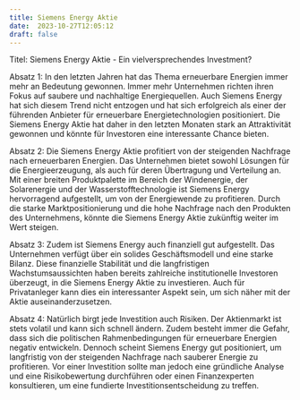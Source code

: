 ```yaml
---
title: Siemens Energy Aktie
date:  2023-10-27T12:05:12
draft: false
---
```


Titel: Siemens Energy Aktie - Ein vielversprechendes Investment?

Absatz 1: In den letzten Jahren hat das Thema erneuerbare Energien immer mehr an Bedeutung gewonnen. Immer mehr Unternehmen richten ihren Fokus auf saubere und nachhaltige Energiequellen. Auch Siemens Energy hat sich diesem Trend nicht entzogen und hat sich erfolgreich als einer der führenden Anbieter für erneuerbare Energietechnologien positioniert. Die Siemens Energy Aktie hat daher in den letzten Monaten stark an Attraktivität gewonnen und könnte für Investoren eine interessante Chance bieten.

Absatz 2: Die Siemens Energy Aktie profitiert von der steigenden Nachfrage nach erneuerbaren Energien. Das Unternehmen bietet sowohl Lösungen für die Energieerzeugung, als auch für deren Übertragung und Verteilung an. Mit einer breiten Produktpalette im Bereich der Windenergie, der Solarenergie und der Wasserstofftechnologie ist Siemens Energy hervorragend aufgestellt, um von der Energiewende zu profitieren. Durch die starke Marktpositionierung und die hohe Nachfrage nach den Produkten des Unternehmens, könnte die Siemens Energy Aktie zukünftig weiter im Wert steigen.

Absatz 3: Zudem ist Siemens Energy auch finanziell gut aufgestellt. Das Unternehmen verfügt über ein solides Geschäftsmodell und eine starke Bilanz. Diese finanzielle Stabilität und die langfristigen Wachstumsaussichten haben bereits zahlreiche institutionelle Investoren überzeugt, in die Siemens Energy Aktie zu investieren. Auch für Privatanleger kann dies ein interessanter Aspekt sein, um sich näher mit der Aktie auseinanderzusetzen.

Absatz 4: Natürlich birgt jede Investition auch Risiken. Der Aktienmarkt ist stets volatil und kann sich schnell ändern. Zudem besteht immer die Gefahr, dass sich die politischen Rahmenbedingungen für erneuerbare Energien negativ entwickeln. Dennoch scheint Siemens Energy gut positioniert, um langfristig von der steigenden Nachfrage nach sauberer Energie zu profitieren. Vor einer Investition sollte man jedoch eine gründliche Analyse und eine Risikobewertung durchführen oder einen Finanzexperten konsultieren, um eine fundierte Investitionsentscheidung zu treffen.